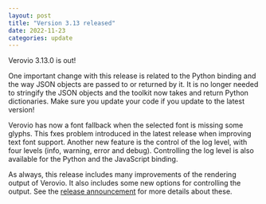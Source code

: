 ```yaml
---
layout: post
title: "Version 3.13 released"
date: 2022-11-23
categories: update
---
```


Verovio 3.13.0 is out!

One important change with this release is related to the Python binding and the way JSON objects are passed to or returned by it. It is no longer needed to stringify the JSON objects and the toolkit now takes and return Python dictionaries. Make sure you update your code if you update to the latest version!

Verovio has now a font fallback when the selected font is missing some glyphs. This fxes problem introduced in the latest release when improving text font support. Another new feature is the control of the log level, with four levels (info, warning, error and debug). Controlling the log level is also available for the Python and the JavaScript binding.

As always, this release includes many improvements of the rendering output of Verovio. It also includes some new options for controlling the output. See the [release announcement](https://github.com/rism-digital/verovio/releases/tag/version-3.13.0) for more details about these.


